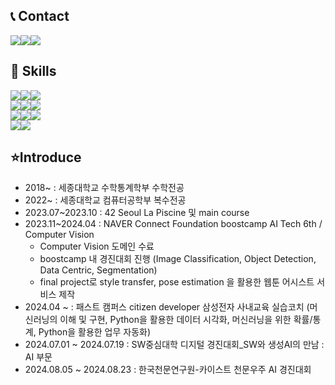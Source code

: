 ## 📞 Contact

<div style="display:flex; flex-direction:row;">
    <a href="mailto:guseob0701@naver.com">
        <img src="https://img.shields.io/badge/Naver Mail-03C75A?style=flat-square&logo=Naver&logoColor=white"> 
    </a>
    <a href="mailto:guseob0702@gmail.com">
        <img src="https://img.shields.io/badge/gmail-EA4335?style=flat-square&logo=gmail&logoColor=white"> 
    </a>
    </a>
    <a href="https://www.instagram.com/9._.sub9/">
        <img src="https://img.shields.io/badge/Instagram-E4405F?style=flat-square&logo=Instagram&logoColor=white"> 
    </a>
</div>

## 💪 Skills

<div style="display:flex; flex-direction:row;">
    <img src="https://img.shields.io/badge/C-A8B9CC?style=flat-square&logo=C&logoColor=white"><img src="https://img.shields.io/badge/Python-3776AB?style=flat-square&logo=python&logoColor=white"><img src="https://img.shields.io/badge/numpy-013243?style=flat-square&logo=numpy&logoColor=white">
</div>
<div>
    <img src="https://img.shields.io/badge/pytorch-EE4C2C?style=flat-square&logo=pytorch&logoColor=white"><img src="https://img.shields.io/badge/fastapi-009688?style=flat-square&logo=fastapi&logoColor=white"><img src="https://img.shields.io/badge/mysql-4479A1?style=flat-square&logo=mysql&logoColor=white">
</div>
<div>
    <img src="https://img.shields.io/badge/linux-FCC624?style=flat-square&logo=linux&logoColor=white"><img src="https://img.shields.io/badge/docker-2496ED?style=flat-square&logo=docker&logoColor=white"><img src="https://img.shields.io/badge/git-F05032?style=flat-square&logo=git&logoColor=white">
</div>
<div>
    <img src="https://img.shields.io/badge/linux-FCC624?style=flat-square&logo=pandas&logoColor=white"><img src="https://img.shields.io/badge/docker-2496ED?style=flat-square&logo=scikit-learn&logoColor=white">
</div>

## ⭐Introduce

- 2018~ : 세종대학교 수학통계학부 수학전공
- 2022~ : 세종대학교 컴퓨터공학부 복수전공
- 2023.07~2023.10 : 42 Seoul La Piscine 및 main course
- 2023.11~2024.04 : NAVER Connect Foundation boostcamp AI Tech 6th / Computer Vision
    - Computer Vision 도메인 수료
    - boostcamp 내 경진대회 진행 (Image Classification, Object Detection, Data Centric, Segmentation)
    - final project로 style transfer, pose estimation 을 활용한 웹툰 어시스트 서비스 제작
- 2024.04 ~ : 패스트 캠퍼스 citizen developer 삼성전자 사내교육 실습코치 (머신러닝의 이해 및 구현, Python을 활용한 데이터 시각화, 머신러닝을 위한 확률/통계, Python을 활용한 업무 자동화)
- 2024.07.01 ~ 2024.07.19 : SW중심대학 디지털 경진대회_SW와 생성AI의 만남 : AI 부문
- 2024.08.05 ~ 2024.08.23 : 한국천문연구원-카이스트 천문우주 AI 경진대회
